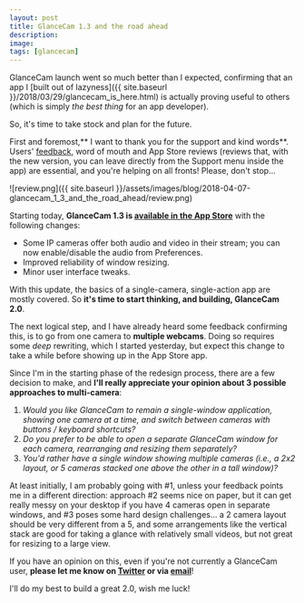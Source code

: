 ```yaml
---
layout: post
title: GlanceCam 1.3 and the road ahead
description:
image:
tags: [glancecam]
---
```

GlanceCam launch went so much better than I expected, confirming that an app I [built out of lazyness]({{ site.baseurl }}/2018/03/29/glancecam_is_here.html) is actually proving useful to others (which is simply *the best thing* for an app developer).

So, it's time to take stock and plan for the future.

First and foremost,** I want to thank you for the support and kind words**. Users' [feedback](mailto:support@cdf1982.com), word of mouth and App Store reviews (reviews that, with the new version, you can leave directly from the Support menu inside the app) are essential, and you're helping on all fronts! Please, don't stop...

![review.png]({{ site.baseurl }}/assets/images/blog/2018-04-07-glancecam_1_3_and_the_road_ahead/review.png)

Starting today, **GlanceCam 1.3 is [available in the App Store](https://itunes.apple.com/us/app/glancecam-ip-webcam-viewer/id1360797896?l=it&ls=1&mt=12)** with the following changes:

-   Some IP cameras offer both audio and video in their stream; you can now enable/disable the audio from Preferences.
-   Improved reliability of window resizing.
-   Minor user interface tweaks.

With this update, the basics of a single-camera, single-action app are mostly covered. So **it's time to start thinking, and building, GlanceCam 2.0**.

The next logical step, and I have already heard some feedback confirming this, is to go from one camera to **multiple webcams**.
Doing so requires some *deep* rewriting, which I started yesterday, but expect this change to take a while before showing up in the App Store app.

Since I'm in the starting phase of the redesign process, there are a few decision to make, and **I'll really appreciate your opinion about 3 possible approaches to multi-camera**:

1.  *Would you like GlanceCam to remain a single-window application, showing one camera at a time, and switch between cameras with buttons / keyboard shortcuts?*
2.  *Do you prefer to be able to open a separate GlanceCam window for each camera, rearranging and resizing them separately?*
3.  *You'd rather have a single window showing multiple cameras (i.e., a 2x2 layout, or 5 cameras stacked one above the other in a tall window)?*

At least initially, I am probably going with #1, unless your feedback points me in a different direction: approach #2 seems nice on paper, but it can get really messy on your desktop if you have 4 cameras open in separate windows, and #3 poses some hard design challenges... a 2 camera layout should be very different from a 5, and some arrangements like the vertical stack are good for taking a glance with relatively small videos, but not great for resizing to a large view.

If you have an opinion on this, even if you're not currently a GlanceCam user, **please let me know on [Twitter](https://twitter.com/cdf1982) or via [email](mailto:support@cdf1982.com)**!

I'll do my best to build a great 2.0, wish me luck!